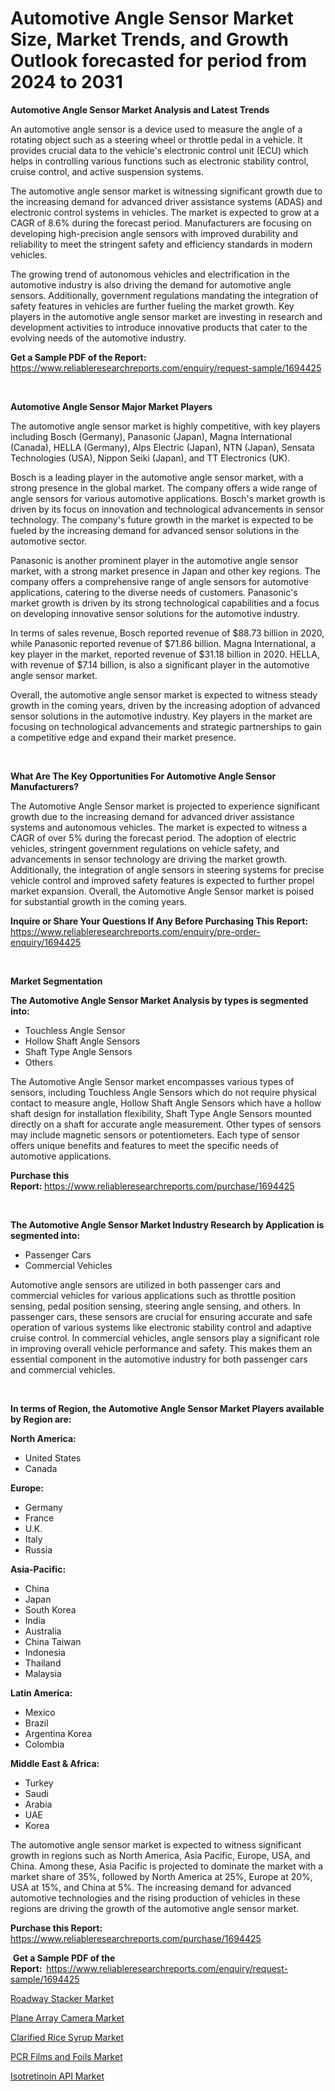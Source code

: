 <p><h1>Automotive Angle Sensor Market Size, Market Trends, and Growth Outlook forecasted for period from 2024 to 2031</h1></p><p><strong>Automotive Angle Sensor Market Analysis and Latest Trends</strong></p>
<p><p>An automotive angle sensor is a device used to measure the angle of a rotating object such as a steering wheel or throttle pedal in a vehicle. It provides crucial data to the vehicle's electronic control unit (ECU) which helps in controlling various functions such as electronic stability control, cruise control, and active suspension systems.</p><p>The automotive angle sensor market is witnessing significant growth due to the increasing demand for advanced driver assistance systems (ADAS) and electronic control systems in vehicles. The market is expected to grow at a CAGR of 8.6% during the forecast period. Manufacturers are focusing on developing high-precision angle sensors with improved durability and reliability to meet the stringent safety and efficiency standards in modern vehicles.</p><p>The growing trend of autonomous vehicles and electrification in the automotive industry is also driving the demand for automotive angle sensors. Additionally, government regulations mandating the integration of safety features in vehicles are further fueling the market growth. Key players in the automotive angle sensor market are investing in research and development activities to introduce innovative products that cater to the evolving needs of the automotive industry.</p></p>
<p><strong>Get a Sample PDF of the Report:&nbsp;</strong> <a href="https://www.reliableresearchreports.com/enquiry/request-sample/1694425">https://www.reliableresearchreports.com/enquiry/request-sample/1694425</a></p>
<p>&nbsp;</p>
<p><strong>Automotive Angle Sensor Major Market Players</strong></p>
<p><p>The automotive angle sensor market is highly competitive, with key players including Bosch (Germany), Panasonic (Japan), Magna International (Canada), HELLA (Germany), Alps Electric (Japan), NTN (Japan), Sensata Technologies (USA), Nippon Seiki (Japan), and TT Electronics (UK). </p><p>Bosch is a leading player in the automotive angle sensor market, with a strong presence in the global market. The company offers a wide range of angle sensors for various automotive applications. Bosch's market growth is driven by its focus on innovation and technological advancements in sensor technology. The company's future growth in the market is expected to be fueled by the increasing demand for advanced sensor solutions in the automotive sector.</p><p>Panasonic is another prominent player in the automotive angle sensor market, with a strong market presence in Japan and other key regions. The company offers a comprehensive range of angle sensors for automotive applications, catering to the diverse needs of customers. Panasonic's market growth is driven by its strong technological capabilities and a focus on developing innovative sensor solutions for the automotive industry.</p><p>In terms of sales revenue, Bosch reported revenue of $88.73 billion in 2020, while Panasonic reported revenue of $71.86 billion. Magna International, a key player in the market, reported revenue of $31.18 billion in 2020. HELLA, with revenue of $7.14 billion, is also a significant player in the automotive angle sensor market.</p><p>Overall, the automotive angle sensor market is expected to witness steady growth in the coming years, driven by the increasing adoption of advanced sensor solutions in the automotive industry. Key players in the market are focusing on technological advancements and strategic partnerships to gain a competitive edge and expand their market presence.</p></p>
<p>&nbsp;</p>
<p><strong>What Are The Key Opportunities For Automotive Angle Sensor Manufacturers?</strong></p>
<p><p>The Automotive Angle Sensor market is projected to experience significant growth due to the increasing demand for advanced driver assistance systems and autonomous vehicles. The market is expected to witness a CAGR of over 5% during the forecast period. The adoption of electric vehicles, stringent government regulations on vehicle safety, and advancements in sensor technology are driving the market growth. Additionally, the integration of angle sensors in steering systems for precise vehicle control and improved safety features is expected to further propel market expansion. Overall, the Automotive Angle Sensor market is poised for substantial growth in the coming years.</p></p>
<p><strong>Inquire or Share Your Questions If Any Before Purchasing This Report:</strong> <a href="https://www.reliableresearchreports.com/enquiry/pre-order-enquiry/1694425">https://www.reliableresearchreports.com/enquiry/pre-order-enquiry/1694425</a></p>
<p>&nbsp;</p>
<p><strong>Market Segmentation</strong></p>
<p><strong>The Automotive Angle Sensor Market Analysis by types is segmented into:</strong></p>
<p><ul><li>Touchless Angle Sensor</li><li>Hollow Shaft Angle Sensors</li><li>Shaft Type Angle Sensors</li><li>Others</li></ul></p>
<p><p>The Automotive Angle Sensor market encompasses various types of sensors, including Touchless Angle Sensors which do not require physical contact to measure angle, Hollow Shaft Angle Sensors which have a hollow shaft design for installation flexibility, Shaft Type Angle Sensors mounted directly on a shaft for accurate angle measurement. Other types of sensors may include magnetic sensors or potentiometers. Each type of sensor offers unique benefits and features to meet the specific needs of automotive applications.</p></p>
<p><strong>Purchase this Report:&nbsp;</strong><a href="https://www.reliableresearchreports.com/purchase/1694425">https://www.reliableresearchreports.com/purchase/1694425</a></p>
<p>&nbsp;</p>
<p><strong>The Automotive Angle Sensor Market Industry Research by Application is segmented into:</strong></p>
<p><ul><li>Passenger Cars</li><li>Commercial Vehicles</li></ul></p>
<p><p>Automotive angle sensors are utilized in both passenger cars and commercial vehicles for various applications such as throttle position sensing, pedal position sensing, steering angle sensing, and others. In passenger cars, these sensors are crucial for ensuring accurate and safe operation of various systems like electronic stability control and adaptive cruise control. In commercial vehicles, angle sensors play a significant role in improving overall vehicle performance and safety. This makes them an essential component in the automotive industry for both passenger cars and commercial vehicles.</p></p>
<p>&nbsp;</p>
<p><strong>In terms of Region, the Automotive Angle Sensor Market Players available by Region are:</strong></p>
<p>
    <p> <strong> North America: </strong>
        <ul>
            <li>United States</li>
            <li>Canada</li>
        </ul>
        </p> 
    <p> <strong> Europe: </strong>
        <ul>
            <li>Germany</li>
            <li>France</li>
            <li>U.K.</li>
            <li>Italy</li>
            <li>Russia</li>
        </ul>
        </p> 
    <p> <strong> Asia-Pacific: </strong>
        <ul>
            <li>China</li>
            <li>Japan</li>
            <li>South Korea</li>
            <li>India</li>
            <li>Australia</li>
            <li>China Taiwan</li>
            <li>Indonesia</li>
            <li>Thailand</li>
            <li>Malaysia</li>
        </ul>
        </p> 
    <p> <strong> Latin America: </strong>
        <ul>
            <li>Mexico</li>
            <li>Brazil</li>
            <li>Argentina Korea</li>
            <li>Colombia</li>
        </ul>
        </p> 
    <p> <strong> Middle East & Africa: </strong>
        <ul>
            <li>Turkey</li>
            <li>Saudi</li>
            <li>Arabia</li>
            <li>UAE</li>
            <li>Korea</li>
        </ul>
    </p>
    </p>
<p><p>The automotive angle sensor market is expected to witness significant growth in regions such as North America, Asia Pacific, Europe, USA, and China. Among these, Asia Pacific is projected to dominate the market with a market share of 35%, followed by North America at 25%, Europe at 20%, USA at 15%, and China at 5%. The increasing demand for advanced automotive technologies and the rising production of vehicles in these regions are driving the growth of the automotive angle sensor market.</p></p>
<p><strong>Purchase this Report: </strong><a href="https://www.reliableresearchreports.com/purchase/1694425">https://www.reliableresearchreports.com/purchase/1694425</a></p>
<p>&nbsp;<strong>Get a Sample PDF of the Report:&nbsp;&nbsp;</strong><a href="https://www.reliableresearchreports.com/enquiry/request-sample/1694425">https://www.reliableresearchreports.com/enquiry/request-sample/1694425</a></p>
<p><strong></strong></p>
<p><p><a href="https://issuu.com/reportprime-2/docs/roadway-stacker-market-size-2030.pptx">Roadway Stacker Market</a></p><p><a href="https://issuu.com/reportprime-2/docs/plane-array-camera-market-size-2030.pptx">Plane Array Camera Market</a></p><p><a href="https://github.com/Krish2023na/Market-Research-Report-List-3/blob/main/clarified-rice-syrup-market.md">Clarified Rice Syrup Market</a></p><p><a href="https://github.com/jsmusil/Market-Research-Report-List-2/blob/main/pcr-films-and-foils-market.md">PCR Films and Foils Market</a></p><p><a href="https://github.com/bmorecock/Market-Research-Report-List-2/blob/main/isotretinoin-api-market.md">Isotretinoin API Market</a></p></p>